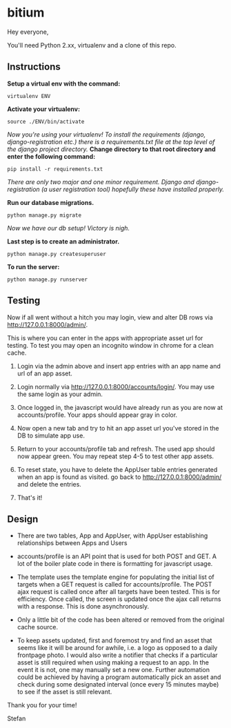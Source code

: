 # bitium

Hey everyone,

You'll need Python 2.xx, virtualenv and a clone of this repo.

## Instructions

**Setup a virtual env with the command:**
```
virtualenv ENV
```
**Activate your virtualenv:**
```
source ./ENV/bin/activate
```
*Now you're using your virtualenv! To install the requirements (django, django-registration etc.) there is a requirements.txt file at the top level of the django project directory.*
**Change directory to that root directory and enter the following command:**
```
pip install -r requirements.txt
```

*There are only two major and one minor requirement. Django and django-registration (a user registration tool) hopefully these have installed properly.*

**Run our database migrations.**

```
python manage.py migrate
```

*Now we have our db setup! Victory is nigh.*


**Last step is to create an administrator.**

```
python manage.py createsuperuser
```

**To run the server:**
```
python manage.py runserver
```
## Testing

Now if all went without a hitch you may login, view and alter DB rows via http://127.0.0.1:8000/admin/.

This is where you can enter in the apps with appropriate asset url for testing. To test you may open an incognito window in chrome for a clean cache.

1. Login via the admin above and insert app entries with an app name and url of an app asset. 

2. Login normally via http://127.0.0.1:8000/accounts/login/. You may use the same login as your admin.

3. Once logged in, the javascript would have already run as you are now at accounts/profile. Your apps should appear gray in color.

4. Now open a new tab and try to hit an app asset url you've stored in the DB to simulate app use.

5. Return to your accounts/profile tab and refresh. The used app should now appear green. You may repeat step 4-5 to test other app assets.

6. To reset state, you have to delete the AppUser table entries generated when an app is found as visited. go back to http://127.0.0.1:8000/admin/ and delete the entries.

7. That's it!

## Design

- There are two tables, App and AppUser, with AppUser establishing relationships between Apps and Users

- accounts/profile is an API point that is used for both POST and GET. A lot of the boiler plate code in there is formatting for javascript usage.

- The template uses the template engine for populating the initial list of targets when a GET request is called for accounts/profile. The POST ajax request is called once after all targets have been tested. This is for efficiency. Once called, the screen is updated once the ajax call returns with a response. This is done asynchronously.

- Only a little bit of the code has been altered or removed from the original cache source.

- To keep assets updated, first and foremost try and find an asset that seems like it will be around for awhile, i.e. a logo as opposed to a daily frontpage photo. I would also write a notifier that checks if a particular asset is still required when using making a request to an app. In the event it is not, one may manually set a new one. Further automation could be achieved by having a program automatically pick an asset and check during some designated interval (once every 15 minutes maybe) to see if the asset is still relevant.


Thank you for your time!

Stefan


